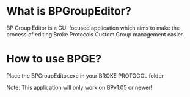 # What is BPGroupEditor?
BP Group Editor is a GUI focused application which aims to make the process of editing Broke Protocols Custom Group management easier.
# How to use BPGE?
Place the BPGroupEditor.exe in your BROKE PROTOCOL folder.

Note: This application will only work on BPv1.05 or newer!
